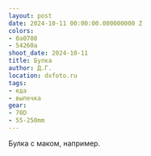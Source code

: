 ```yaml
---
layout: post
date: 2024-10-11 00:00:00.000000000 Z
colors:
- 0a0708
- 54260a
shoot_date: 2024-10-11
title: Булка
author: Д.Г.
location: dxfoto.ru
tags:
- еда
- выпечка
gear:
- 70D
- 55-250mm
---
```

Булка с маком, например.

